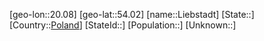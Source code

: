 ﻿---
location: [54.02,20.08]
type: City
tags:
- geo/City


SpocWebEntityId: 31997
isDeleted: false
confidential: public

---
[geo-lon::20.08]
[geo-lat::54.02]
[name::Liebstadt]
[State::]
[Country::[Poland](geo/Continent/Europe/Poland.md)]
[StateId::]
[Population::]
[Unknown::]

